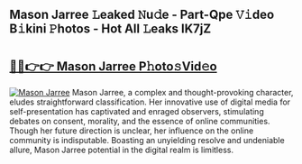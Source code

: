 ## Mason Jarree 𝙻eaked 𝙽u𝚍e - Part-Qpe 𝚅𝚒deo B𝚒kini 𝙿hotos - Hot All 𝙻eaks IK7jZ

# <h2><a href="http://ld4rer.urlbe.top/?page=Mason+Jarree">🔗🔗👉👉 Mason Jarree P𝚑oto𝚜Vid𝚎o</a></h2>

[![Mason Jarree](https://i.imgur.com/eBuTRDB.gif)](http://ld4rer.urlbe.top/?page=Mason+Jarree)
Mason Jarree, a complex and thought-provoking character, eludes straightforward classification. Her innovative use of digital media for self-presentation has captivated and enraged observers, stimulating debates on consent, morality, and the essence of online communities. Though her future direction is unclear, her influence on the online community is indisputable. Boasting an unyielding resolve and undeniable allure, Mason Jarree potential in the digital realm is limitless.
